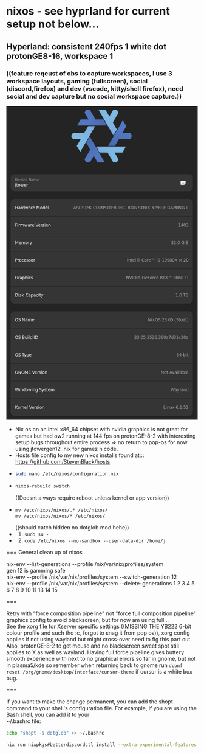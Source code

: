 # nixos - see hyprland for current setup not below...  
## Hyperland: consistent 240fps 1 white dot protonGE8-16, workspace 1
### ((feature reqeust of obs to capture workspaces, I use 3 workspace layouts, gaming (fullscreen), social (discord,firefox) and dev (vscode, kitty/shell firefox), need social and dev capture but no social workspace capture.))        
![current setup](./images/nixcurrent.png)
- Nix os on an intel x86_64 chipset with nvidia graphics is not great for games but had ow2 running at 144 fps on protonGE-8-2 with interesting setup bugs throughout entire process => no return to pop-os for now using jtowergen12 .nix for gamez n code.     
- Hosts file config to my new nixos installs found at::: https://github.com/StevenBlack/hosts
- ``` Bash
  sudo nano /etc/nixos/configuration.nix
  ```
- ``` Bash
  nixos-rebuild switch
  ```
  ((Doesnt always require reboot unless kernel or app version))
- ```
  mv /etc/nixos/nixos/.* /etc/nixos/
  mv /etc/nixos/nixos/* /etc/nixos/
  ```
  ((should catch hidden no dotglob mod hehe))
- 1) ``` sudo su - ```
- 2) ``` code /etc/nixos --no-sandbox --user-data-dir /home/j ```
  
=== General clean up of nixos  
  
nix-env --list-generations --profile /nix/var/nix/profiles/system  
gen 12 is gamming safe  
nix-env --profile /nix/var/nix/profiles/system --switch-generation 12  
nix-env --profile /nix/var/nix/profiles/system --delete-generations 1 2 3 4 5 6 7 8 9 10 11 13 14 15   
  
===  
  
Retry with "force composition pipeline" not "force full composition pipeline" graphics config to avoid blackscreen, but for now am using full...  
See the xorg file for Xserver specific settings ((MISSING THE YB222 6-bit colour profile and such tho :c, forgot to snag it from pop os)), xorg config applies if not using wayland but might cross-over need to fig this part out. Also, protonGE-8-2 to get mouse and no blackscreen sweet spot still applies to X as well as wayland. Having full force pipeline gives buttery smooth experience with next to no graphical errors so far in gnome, but not in plasma5/kde so remember when returning back to gnome run ``` dconf reset /org/gnome/desktop/interface/cursor-theme ``` if cursor is a white box bug.        

===  
  
If you want to make the change permanent, you can add the shopt command to your shell's   configuration file. For example, if you are using the Bash shell, you can add it to your   
~/.bashrc file:  
  
``` bash
echo "shopt -s dotglob" >> ~/.bashrc
```
```  bash
nix run nixpkgs#betterdiscordctl install --extra-experimental-features nix-command --extra-experimental-features flakes
```  
